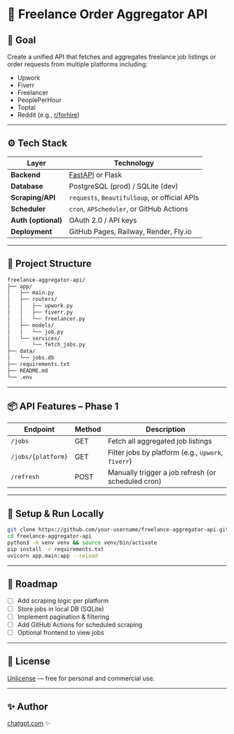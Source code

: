 # 🧠 Freelance Order Aggregator API

## 📌 Goal

Create a unified API that fetches and aggregates freelance job listings or order requests from multiple platforms including:

- Upwork  
- Fiverr  
- Freelancer  
- PeoplePerHour  
- Toptal  
- Reddit (e.g., [r/forhire](https://reddit.com/r/forhire))

---

## ⚙️ Tech Stack

| Layer              | Technology                        |
|--------------------|-----------------------------------|
| **Backend**        | [FastAPI](https://fastapi.tiangolo.com/) or Flask |
| **Database**       | PostgreSQL (prod) / SQLite (dev)  |
| **Scraping/API**   | `requests`, `BeautifulSoup`, or official APIs |
| **Scheduler**      | `cron`, `APScheduler`, or GitHub Actions |
| **Auth (optional)**| OAuth 2.0 / API keys              |
| **Deployment**     | GitHub Pages, Railway, Render, Fly.io |

---

## 🧱 Project Structure

```bash
freelance-aggregator-api/
├── app/
│   ├── main.py
│   ├── routers/
│   │   ├── upwork.py
│   │   ├── fiverr.py
│   │   └── freelancer.py
│   ├── models/
│   │   └── job.py
│   └── services/
│       └── fetch_jobs.py
├── data/
│   └── jobs.db
├── requirements.txt
├── README.md
└── .env
```

---

## 📦 API Features – Phase 1

| Endpoint             | Method | Description                                          |
|----------------------|--------|------------------------------------------------------|
| `/jobs`              | GET    | Fetch all aggregated job listings                   |
| `/jobs/{platform}`   | GET    | Filter jobs by platform (e.g., `upwork`, `fiverr`)  |
| `/refresh`           | POST   | Manually trigger a job refresh (or scheduled cron)  |

---

## 🔧 Setup & Run Locally

```bash
git clone https://github.com/your-username/freelance-aggregator-api.git
cd freelance-aggregator-api
python3 -m venv venv && source venv/bin/activate
pip install -r requirements.txt
uvicorn app.main:app --reload
```

---

## 📌 Roadmap

- [ ] Add scraping logic per platform
- [ ] Store jobs in local DB (SQLite)
- [ ] Implement pagination & filtering
- [ ] Add GitHub Actions for scheduled scraping
- [ ] Optional frontend to view jobs

---

## 📄 License

[Unlicense](https://unlicense.org/) — free for personal and commercial use.

---

## ✨ Author

[chatgpt.com](https://chat.openai.com) ✨  

